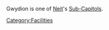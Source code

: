 Gwydion is one of [Neit](Neit "wikilink")'s
[Sub-Capitols](Sub-Capitol "wikilink").

[Category:Facilities](Category:Facilities "wikilink")